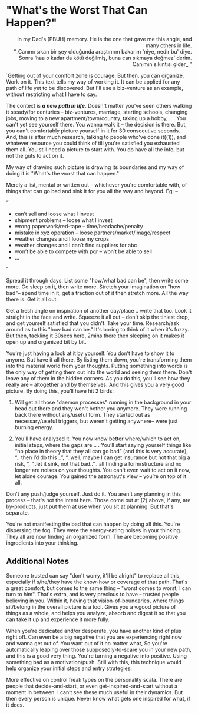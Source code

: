 # "What's the Worst That Can Happen?"


<p align="right">In my Dad's (PBUH) memory. He is the one that gave me this angle, and many others in life.<br>
  “_Canımı sıkan bir şey olduğunda araştırırım bakarım 'niye, nedir bu' diye. Sonra ‘haa o kadar da kötü değilmiş, buna can sıkmaya değmez’ derim. Canımın sıkıntısı gider_ ”</p>

`Getting out of your comfort zone is courage. But then, you can organize. Work on it. 
This text tells my way of working it. It can be applied for any path of life yet to be discovered. But I'll use a biz-venture as an example, without restricting what I have to say. 

The context is **_a new path in life_**. Doesn't matter you've seen others walking it steady/for centuries – biz-ventures, marriage, starting schools, changing jobs, moving to a new apartment/town/country, taking up a hobby, .. . You can't yet see yourself there. You wanna walk it – the decision is there. But, you can't comfortably picture yourself in it for 30 consecutive seconds. And, this is after much research, talking to people who've done it((1)), and whatever resource you could think of till you're satisfied you exhausted them all. You still need a picture to start with. You do have all the info, but not the guts to act on it. 

My way of drawing such picture is drawing its boundaries and my way of doing it is "What's the worst that can happen."


Merely a list, mental or written out – whichever you're comfortable with, of things that can go bad and sink it for you all the way and beyond. Eg: – 

“
* can’t sell and loose what I invest 
* shipment problems – loose what I invest 
* wrong paperwork/red-tape – time/headache/penalty
* mistake in xyz operation – loose partners/market/image/respect
* weather changes and I loose my crops
* weather changes and I can’t find suppliers for abc
* won’t be able to compete with pqr – won’t be able to sell 
* ...

”

Spread it through days. List some "how/what bad can be", then write some more. Go sleep on it, then write more. Stretch your imagination on "how bad"– spend time in it, get a traction out of it then stretch more. All the way there is. Get it all out.  

Get a fresh angle on inspiration of another day/place .. write that too. Look it straight in the face and write. Squeeze it all out – don't skip the tiniest drop, and get yourself satisfied that you didn't. Take your time. Research/ask around as to this "how bad can be."
It's boring to think of it when it's fuzzy. But then, tackling it 30secs here, 2mins there then sleeping on it makes it open up and organized bit by bit. 

You’re just having a look at it by yourself. You don’t have to show it to anyone. But have it all there. By listing them down, you're transforming them into the material world from your thoughts. Putting something into words is the only way of getting them out into the world and seeing them there. Don't leave any of them in the hidden corners. As you do this, you'll see how they really are –  altogether and by themselves. And this gives you a very good picture.  By doing this, you’ll have hit 2 birds: 

1) Will get all those "daemon processes" running in the background in your head out there and they won't bother you anymore. They were running back there without any/useful form. They started out as necessary/useful triggers, but weren't getting anywhere–  were just burning energy.

2) You'll have analyzed it. You now know better where/which to act on, initial steps, where the gaps are .. . You’ll start saying yourself things like “no place in theory that they all can go bad” (and this is very accurate), “.. then I’d do this <some plan-B option occurs to you>..”, “..well, maybe I can get insurance but not that big a risk,  ”, “..let it sink, not that bad..”.. all finding a form/structure and no longer are noises on your thoughts. You can't even wait to act on it now, let alone courage. You gained the astronaut's view – you’re on top of it all.

Don't any push/judge yourself. Just do it. You aren't any planning in this process – that's not the intent here. Those come out at (2) above, if any, are by-products, just put them at use when you sit at planning. But that's separate. 

You're not manifesting the bad that can happen by doing all this. You're dispersing the fog. 
They were the energy-eating noises in your thinking. They all are now finding an organized form. The are becoming positive ingredients into your thinking.  

## Additional Notes 

Someone trusted can say "don't worry, it'll be alright" to replace all this, especially if s/he/they have the know-how or coverage of that path. That's a great comfort, but comes to the same thing – "worst comes to worst, I can turn to him". That's extra, and is very precious to have – trusted people believing in you. Within it, having that vision-of-boundaries, where things sit/belong in the overall picture is a tool. 
Gives you a v.good picture of things as a whole, and helps you analyze, absorb and digest it so that you can take it up and experience it more fully. 

When you're dedicated and/or desperate,  you have another kind of plus right off. 
Can even be a big negative that you are experiencing right now and wanna get out of. You want out of it no matter what, So you're automatically leaping over those supposedly-to-scare you in your new path, and this is a good very thing. You're turning a negative into positive. Using something bad as a motivation/push. Still with this, this technique would help organize your initial steps and entry strategies.   

More effective on control freak types on the personality scala. There are people that decide-and-start, or even get-inspired-and-start without a moment in between. I can’t see these much useful in their dynamics. But then every person is unique. Never know what gets one inspired for what, if it does.
